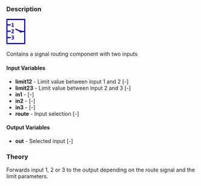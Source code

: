 ### Description
![SignalTripleRoute picture](SignalTripleRoute.svg)

Contains a signal routing component with two inputs

#### Input Variables
* **limit12** - Limit value between input 1 and 2 [-]
* **limit23** - Limit value between input 2 and 3 [-]
* **in1** -  [-]
* **in2** -  [-]
* **in3** -  [-]
* **route** - Input selection [-]

#### Output Variables
* **out** - Selected input [-]

### Theory
Forwards input 1, 2 or 3 to the output depending on the route signal and the limit parameters.
<!---EQUATION out = \begin{cases}in_1, & route < limit_{12}\\in_2, & limit_{12} \le route < limit_{23}\\in_3, & route \ge limit_{23}\end{cases}--->

